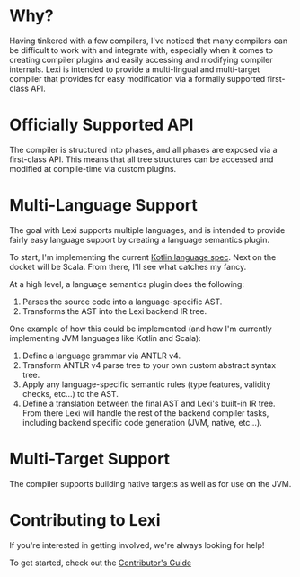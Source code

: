 # Why?

Having tinkered with a few compilers, I've noticed that many compilers can be difficult to work with and integrate with, especially when it comes to creating compiler plugins and easily accessing and modifying compiler internals. Lexi is intended to provide a multi-lingual and multi-target compiler that provides for easy modification via a formally supported first-class API.

# Officially Supported API

The compiler is structured into phases, and all phases are exposed via a first-class API. This means that all tree structures can be accessed and modified at compile-time via custom plugins.

# Multi-Language Support

The goal with Lexi supports multiple languages, and is intended to provide fairly easy language support by creating a language semantics plugin.

To start, I'm implementing the current [Kotlin language spec](https://github.com/Kotlin/kotlin-spec). Next on the docket will be Scala. From there, I'll see what catches my fancy.

At a high level, a language semantics plugin does the following:

1. Parses the source code into a language-specific AST.
1. Transforms the AST into the Lexi backend IR tree.

One example of how this could be implemented (and how I'm currently implementing JVM languages like Kotlin and Scala):

1. Define a language grammar via ANTLR v4.
1. Transform ANTLR v4 parse tree to your own custom abstract syntax tree.
1. Apply any language-specific semantic rules (type features, validity checks, etc...) to the AST.
1. Define a translation between the final AST and Lexi's built-in IR tree. From there Lexi will handle the rest of the backend compiler tasks, including backend specific code generation (JVM, native, etc...).

# Multi-Target Support

The compiler supports building native targets as well as for use on the JVM.

# Contributing to Lexi

If you're interested in getting involved, we're always looking for help!

To get started, check out the [Contributor's Guide](docs/contribute)
